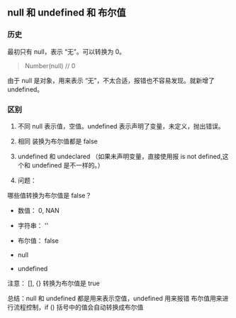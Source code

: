 ## null 和 undefined 和 布尔值

### 历史

最初只有 null，表示 “无”。可以转换为 0。

> Number(null) // 0

由于 null 是对象，用来表示 “无”，不太合适，报错也不容易发现。就新增了 undefined。

### 区别

1. 不同
   null 表示值，空值。undefined 表示声明了变量，未定义，抛出错误。

2. 相同
   装换为布尔值都是 false

3. undefined 和 undeclared
   （如果未声明变量，直接使用报 is not defined,这个和 undefined 是不一样的。）

4. 问题：

哪些值转换为布尔值是 false？

- 数值： 0, NAN

- 字符串： ''

- 布尔值： false

- null

- undefined

注意： [], {} 转换为布尔值是 true

总结：null 和 undefined 都是用来表示空值，undefined 用来报错
布尔值用来进行流程控制，if () 括号中的值会自动转换成布尔值
